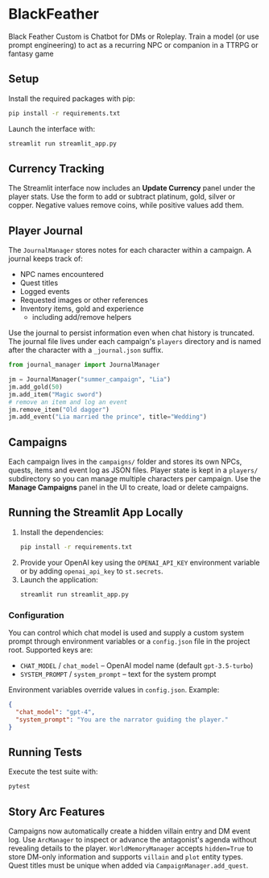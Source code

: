 # BlackFeather
Black Feather Custom is Chatbot for DMs or Roleplay. Train a model (or use prompt engineering) to act as a recurring NPC or companion in a TTRPG or fantasy game

## Setup

Install the required packages with pip:

```bash
pip install -r requirements.txt
```

Launch the interface with:

```bash
streamlit run streamlit_app.py
```

## Currency Tracking

The Streamlit interface now includes an **Update Currency** panel under the
player stats. Use the form to add or subtract platinum, gold, silver or copper.
Negative values remove coins, while positive values add them.

## Player Journal

The `JournalManager` stores notes for each character within a campaign. A journal keeps track of:

- NPC names encountered
- Quest titles
- Logged events
- Requested images or other references
- Inventory items, gold and experience
  - including add/remove helpers

Use the journal to persist information even when chat history is truncated. The
journal file lives under each campaign's `players` directory and is named after
the character with a `_journal.json` suffix.

```python
from journal_manager import JournalManager

jm = JournalManager("summer_campaign", "Lia")
jm.add_gold(50)
jm.add_item("Magic sword")
# remove an item and log an event
jm.remove_item("Old dagger")
jm.add_event("Lia married the prince", title="Wedding")
```

## Campaigns

Each campaign lives in the `campaigns/` folder and stores its own NPCs, quests, items and event log as JSON files. Player state is kept in a `players/` subdirectory so you can manage multiple characters per campaign. Use the **Manage Campaigns** panel in the UI to create, load or delete campaigns.

## Running the Streamlit App Locally

1. Install the dependencies:
   ```bash
   pip install -r requirements.txt
   ```
2. Provide your OpenAI key using the `OPENAI_API_KEY` environment variable or by adding `openai_api_key` to `st.secrets`.
3. Launch the application:
   ```bash
   streamlit run streamlit_app.py
   ```

### Configuration

You can control which chat model is used and supply a custom system prompt
through environment variables or a `config.json` file in the project root.
Supported keys are:

- `CHAT_MODEL` / `chat_model` – OpenAI model name (default `gpt-3.5-turbo`)
- `SYSTEM_PROMPT` / `system_prompt` – text for the system prompt

Environment variables override values in `config.json`. Example:

```json
{
  "chat_model": "gpt-4",
  "system_prompt": "You are the narrator guiding the player."
}
```

## Running Tests

Execute the test suite with:

```bash
pytest
```

## Story Arc Features

Campaigns now automatically create a hidden villain entry and DM event log. Use
``ArcManager`` to inspect or advance the antagonist's agenda without revealing
details to the player. ``WorldMemoryManager`` accepts ``hidden=True`` to store
DM-only information and supports ``villain`` and ``plot`` entity types. Quest
titles must be unique when added via ``CampaignManager.add_quest``.
